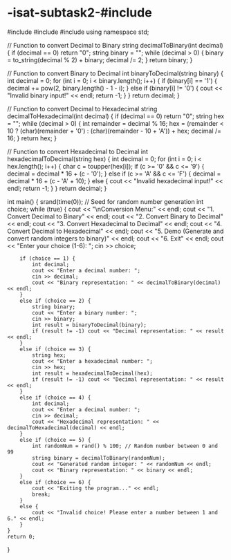 # -isat-subtask2-#include <iostream>
#include <string>
#include <cstdlib>
#include <ctime>
using namespace std;

// Function to convert Decimal to Binary
string decimalToBinary(int decimal) {
    if (decimal == 0) return "0";
    string binary = "";
    while (decimal > 0) {
        binary = to_string(decimal % 2) + binary;
        decimal /= 2;
    }
    return binary;
}

// Function to convert Binary to Decimal
int binaryToDecimal(string binary) {
    int decimal = 0;
    for (int i = 0; i < binary.length(); i++) {
        if (binary[i] == '1') {
            decimal += pow(2, binary.length() - 1 - i);
        } else if (binary[i] != '0') {
            cout << "Invalid binary input!" << endl;
            return -1;
        }
    }
    return decimal;
}

// Function to convert Decimal to Hexadecimal
string decimalToHexadecimal(int decimal) {
    if (decimal == 0) return "0";
    string hex = "";
    while (decimal > 0) {
        int remainder = decimal % 16;
        hex = (remainder < 10 ? (char)(remainder + '0') : (char)(remainder - 10 + 'A')) + hex;
        decimal /= 16;
    }
    return hex;
}

// Function to convert Hexadecimal to Decimal
int hexadecimalToDecimal(string hex) {
    int decimal = 0;
    for (int i = 0; i < hex.length(); i++) {
        char c = toupper(hex[i]);
        if (c >= '0' && c <= '9') {
            decimal = decimal * 16 + (c - '0');
        } else if (c >= 'A' && c <= 'F') {
            decimal = decimal * 16 + (c - 'A' + 10);
        } else {
            cout << "Invalid hexadecimal input!" << endl;
            return -1;
        }
    }
    return decimal;
}

int main() {
    srand(time(0)); // Seed for random number generation
    int choice;
    while (true) {
        cout << "\nConversion Menu:" << endl;
        cout << "1. Convert Decimal to Binary" << endl;
        cout << "2. Convert Binary to Decimal" << endl;
        cout << "3. Convert Hexadecimal to Decimal" << endl;
        cout << "4. Convert Decimal to Hexadecimal" << endl;
        cout << "5. Demo (Generate and convert random integers to binary)" << endl;
        cout << "6. Exit" << endl;
        cout << "Enter your choice (1-6): ";
        cin >> choice;

        if (choice == 1) {
            int decimal;
            cout << "Enter a decimal number: ";
            cin >> decimal;
            cout << "Binary representation: " << decimalToBinary(decimal) << endl;
        }
        else if (choice == 2) {
            string binary;
            cout << "Enter a binary number: ";
            cin >> binary;
            int result = binaryToDecimal(binary);
            if (result != -1) cout << "Decimal representation: " << result << endl;
        }
        else if (choice == 3) {
            string hex;
            cout << "Enter a hexadecimal number: ";
            cin >> hex;
            int result = hexadecimalToDecimal(hex);
            if (result != -1) cout << "Decimal representation: " << result << endl;
        }
        else if (choice == 4) {
            int decimal;
            cout << "Enter a decimal number: ";
            cin >> decimal;
            cout << "Hexadecimal representation: " << decimalToHexadecimal(decimal) << endl;
        }
        else if (choice == 5) {
            int randomNum = rand() % 100; // Random number between 0 and 99
            string binary = decimalToBinary(randomNum);
            cout << "Generated random integer: " << randomNum << endl;
            cout << "Binary representation: " << binary << endl;
        }
        else if (choice == 6) {
            cout << "Exiting the program..." << endl;
            break;
        }
        else {
            cout << "Invalid choice! Please enter a number between 1 and 6." << endl;
        }
    }
    return 0;
}
